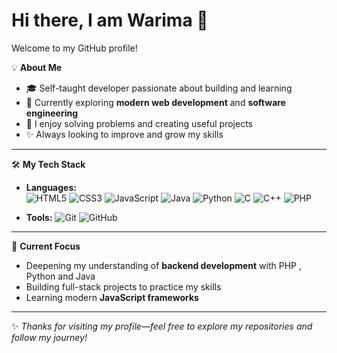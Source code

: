 # Hi there, I am Warima  👋

Welcome to my GitHub profile!

💡 **About Me**
- 🎓 Self-taught developer passionate about building and learning
- 🌱 Currently exploring **modern web development** and **software engineering**
- 🔭 I enjoy solving problems and creating useful projects
- ✨ Always looking to improve and grow my skills

---

🛠 **My Tech Stack**
- **Languages:**  
  ![HTML5](https://img.shields.io/badge/-HTML5-E34F26?logo=html5&logoColor=white) 
  ![CSS3](https://img.shields.io/badge/-CSS3-1572B6?logo=css3&logoColor=white) 
  ![JavaScript](https://img.shields.io/badge/-JavaScript-F7DF1E?logo=javascript&logoColor=black)
  ![Java](https://img.shields.io/badge/-Java-007396?logo=java&logoColor=white)
  ![Python](https://img.shields.io/badge/-Python-3776AB?logo=python&logoColor=white)
  ![C](https://img.shields.io/badge/-C-00599C?logo=c&logoColor=white)
  ![C++](https://img.shields.io/badge/-C++-00599C?logo=c%2B%2B&logoColor=white)
  ![PHP](https://img.shields.io/badge/-PHP-777BB4?logo=php&logoColor=white)

- **Tools:**
  ![Git](https://img.shields.io/badge/-Git-F05032?logo=git&logoColor=white)
  ![GitHub](https://img.shields.io/badge/-GitHub-181717?logo=github&logoColor=white)

---

🌟 **Current Focus**
- Deepening my understanding of **backend development** with PHP , Python and Java
- Building full-stack projects to practice my skills
- Learning modern **JavaScript frameworks**

---





✨ *Thanks for visiting my profile—feel free to explore my repositories and follow my journey!*

